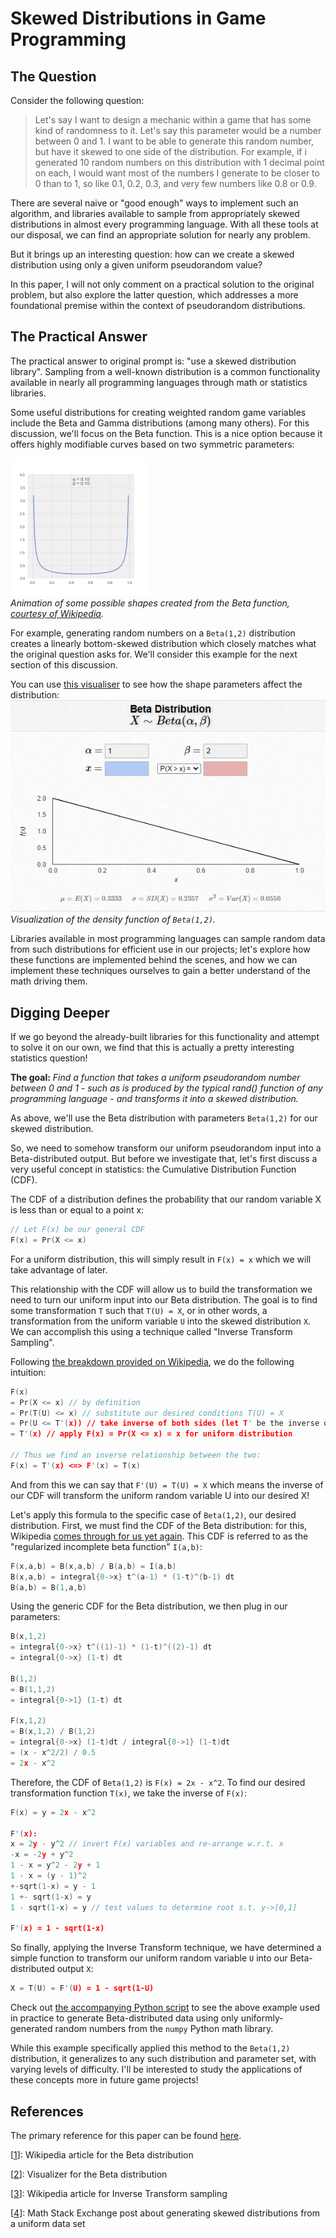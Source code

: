 # Skewed Distributions in Game Programming

## The Question
Consider the following question:
> Let's say I want to design a mechanic within a game that has some kind of randomness to it. Let's say this parameter would be a number between 0 and 1. I want to be able to generate this random number, but have it skewed to one side of the distribution. For example, if i generated 10 random numbers on this distribution with 1 decimal point on each, I would want most of the numbers I generate to be closer to 0 than to 1, so like 0.1,  0.2, 0.3, and very few numbers like 0.8 or 0.9.

There are several naive or "good enough" ways to implement such an algorithm, and libraries available to sample from appropriately skewed distributions in almost every programming language. With all these tools at our disposal, we can find an appropriate solution for nearly any problem.

But it brings up an interesting question: how can we create a skewed distribution using only a given uniform pseudorandom value?

In this paper, I will not only comment on a practical solution to the original problem, but also explore the latter question, which addresses a more foundational premise within the context of pseudorandom distributions.

## The Practical Answer
The practical answer to original prompt is: "use a skewed distribution library". Sampling from a well-known distribution is a common functionality available in nearly all programming languages through math or statistics libraries.

Some useful distributions for creating weighted random game variables include the Beta and Gamma distributions (among many others). For this discussion, we'll focus on the Beta function. This is a nice option because it offers highly modifiable curves based on two symmetric parameters:

![Beta Distribution animation from Wikipedia](wikipedia-beta-distribution.gif)  
*Animation of some possible shapes created from the Beta function, [courtesy of Wikipedia](https://en.wikipedia.org/wiki/Beta_distribution#Probability_density_function).*

For example, generating random numbers on a `Beta(1,2)` distribution creates a linearly bottom-skewed distribution which closely matches what the original question asks for. We'll consider this example for the next section of this discussion.

You can use [this visualiser](https://homepage.divms.uiowa.edu/~mbognar/applets/beta.html) to see how the shape parameters affect the distribution:
![Beta(1,2) density function plotted](beta12-distribution-graph.png)  
*Visualization of the density function of `Beta(1,2)`.*

Libraries available in most programming languages can sample random data from such distributions for efficient use in our projects; let's explore how these functions are implemented behind the scenes, and how we can implement these techniques ourselves to gain a better understand of the math driving them.

## Digging Deeper
If we go beyond the already-built libraries for this functionality and attempt to solve it on our own, we find that this is actually a pretty interesting statistics question!

**The goal:** *Find a function that takes a uniform pseudorandom number between 0 and 1 - such as is produced by the typical rand() function of any programming language - and transforms it into a skewed distribution.*

As above, we'll use the Beta distribution with parameters `Beta(1,2)` for our skewed distribution.

So, we need to somehow transform our uniform pseudorandom input into a Beta-distributed output. But before we investigate that, let's first discuss a very useful concept in statistics: the Cumulative Distribution Function (CDF).

The CDF of a distribution defines the probability that our random variable X is less than or equal to a point x:
```c
// Let F(x) be our general CDF
F(x) = Pr(X <= x)
```
For a uniform distribution, this will simply result in `F(x) = x` which we will take advantage of later.

This relationship with the CDF will allow us to build the transformation we need to turn our uniform input into our Beta distribution. The goal is to find some transformation `T` such that `T(U) = X`, or in other words, a transformation from the uniform variable `U` into the skewed distribution `X`. We can accomplish this using a technique called "Inverse Transform Sampling".

Following [the breakdown provided on Wikipedia](https://en.wikipedia.org/wiki/Inverse_transform_sampling#Intuitions), we do the following intuition:
```c
F(x)
= Pr(X <= x) // by definition
= Pr(T(U) <= x) // substitute our desired conditions T(U) = X
= Pr(U <= T'(x)) // take inverse of both sides (let T' be the inverse of T)
= T'(x) // apply F(x) = Pr(X <= x) = x for uniform distribution

// Thus we find an inverse relationship between the two:
F(x) = T'(x) <=> F'(x) = T(x)
```
And from this we can say that `F'(U) = T(U) = X` which means the inverse of our CDF will transform the uniform random variable U into our desired X!

Let's apply this formula to the specific case of `Beta(1,2)`, our desired distribution. First, we must find the CDF of the Beta distribution: for this, Wikipedia [comes through for us yet again](https://en.wikipedia.org/wiki/Beta_distribution#Cumulative_distribution_function). This CDF is referred to as the "regularized incomplete beta function" `I(a,b)`:
```c
F(x,a,b) = B(x,a,b) / B(a,b) = I(a,b)
B(x,a,b) = integral{0->x} t^(a-1) * (1-t)^(b-1) dt
B(a,b) = B(1,a,b)
```

Using the generic CDF for the Beta distribution, we then plug in our parameters:
```c
B(x,1,2)
= integral{0->x} t^((1)-1) * (1-t)^((2)-1) dt
= integral{0->x} (1-t) dt

B(1,2)
= B(1,1,2)
= integral{0->1} (1-t) dt

F(x,1,2)
= B(x,1,2) / B(1,2)
= integral{0->x} (1-t)dt / integral{0->1} (1-t)dt
= (x - x^2/2) / 0.5
= 2x - x^2
```

Therefore, the CDF of `Beta(1,2)` is `F(x) = 2x - x^2`. To find our desired transformation function `T(x)`, we take the inverse of `F(x)`:
```c
F(x) = y = 2x - x^2

F'(x):
x = 2y - y^2 // invert F(x) variables and re-arrange w.r.t. x
-x = -2y + y^2
1 - x = y^2 - 2y + 1
1 - x = (y - 1)^2
+-sqrt(1-x) = y - 1
1 +- sqrt(1-x) = y
1 - sqrt(1-x) = y // test values to determine root s.t. y->[0,1]

F'(x) = 1 - sqrt(1-x) 
```

So finally, applying the Inverse Transform technique, we have determined a simple function to transform our uniform random variable `U` into our Beta-distributed output `X`:
```c
X = T(U) = F'(U) = 1 - sqrt(1-U)
```

Check out [the accompanying Python script](beta-sample.py) to see the above example used in practice to generate Beta-distributed data using only uniformly-generated random numbers from the `numpy` Python math library.

While this example specifically applied this method to the `Beta(1,2)` distribution, it generalizes to any such distribution and parameter set, with varying levels of difficulty. I'll be interested to study the applications of these concepts more in future game projects!

## References
The primary reference for this paper can be found [here](https://math.stackexchange.com/a/2480717).

[[1](https://en.wikipedia.org/wiki/Beta_distribution)]: Wikipedia article for the Beta distribution

[[2](https://homepage.divms.uiowa.edu/~mbognar/applets/beta.html)]: Visualizer for the Beta distribution

[[3](https://en.wikipedia.org/wiki/Inverse_transform_sampling)]: Wikipedia article for Inverse Transform sampling

[[4](https://math.stackexchange.com/a/2480717)]: Math Stack Exchange post about generating skewed distributions from a uniform data set
